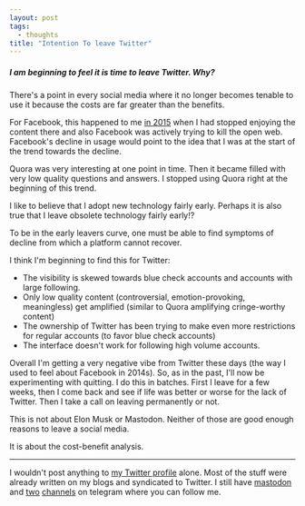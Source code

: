 ```yaml
---
layout: post
tags:
  - thoughts
title: "Intention To leave Twitter"
---
```


#####  I am beginning to feel it is time to leave Twitter. Why? #####

There's a point in every social media where it no longer becomes tenable to use it because the costs are far greater than the benefits.

For Facebook, this happened to me [in 2015](../quitting-facebook) when I had stopped enjoying the content there and also Facebook was actively trying to kill the open web. Facebook's decline in usage would point to the idea that I was at the start of the trend towards the decline.

Quora was very interesting at one point in time. Then it became filled with very low quality questions and answers. I stopped using Quora right at the beginning of this trend.

I like to believe that I adopt new technology fairly early. Perhaps it is also true that I leave obsolete technology fairly early!?

To be in the early leavers curve, one must be able to find symptoms of decline from which a platform cannot recover.

I think I'm beginning to find this for Twitter:

- The visibility is skewed towards blue check accounts and accounts with large following.
- Only low quality content (controversial, emotion-provoking, meaningless) get amplified (similar to Quora amplifying cringe-worthy content)
- The ownership of Twitter has been trying to make even more restrictions for regular accounts (to favor blue check accounts)
- The interface doesn't work for following high volume accounts.

Overall I'm getting a very negative vibe from Twitter these days (the way I used to feel about Facebook in 2014s). So, as in the past, I'll now be experimenting with quitting. I do this in batches. First I leave for a few weeks, then I come back and see if life was better or worse for the lack of Twitter. Then I take a call on leaving permanently or not.

This is not about Elon Musk or Mastodon. Neither of those are good enough reasons to leave a social media.

It is about the cost-benefit analysis.

---

I wouldn't post anything to [my Twitter profile](https://twitter.com/asdofindia) alone. Most of the stuff were already written on my blogs and syndicated to Twitter. I still have [mastodon](https://social.learnlearn.in/) and [two](https://t.me/learnlearnin) [channels](https://t.me/interdisciplinarycollection) on telegram where you can follow me.